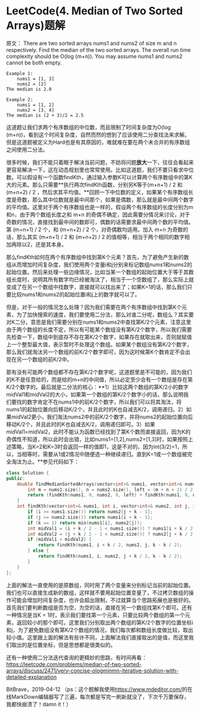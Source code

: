 # LeetCode(4. Median of Two Sorted Arrays)题解
原文：
There are two sorted arrays nums1 and nums2 of size m and n respectively.
Find the median of the two sorted arrays. The overall run time complexity should be O(log (m+n)).
You may assume nums1 and nums2 cannot be both empty.

	Example 1:
		nums1 = [1, 3]
		nums2 = [2]
	The median is 2.0
	
	Example 2:
		nums1 = [1, 2]
		nums2 = [3, 4]
	The median is (2 + 3)/2 = 2.5

这道题让我们求两个有序数组的中位数，而且限制了时间复杂度为O(log (m+n))，看到这个时间复杂度，自然而然的想到了应该使用二分查找法来求解。但是这道题被定义为Hard也是有其原因的，难就难在要在两个未合并的有序数组之间使用二分法。

很多时候，我们不能只着眼于解决当前问题，不妨将问题**放大**一下，往往会看起来更容易解决一下，这在动态规划里也常常使用。比如这道题，我们不要只看求中位数。可以假设有一个函数findKth，通过输入参数K可以计算两个有序数组中的第K大的元素。那么只需要**执行两次findKth函数，分别另K等于(m+n+1) / 2 和 (m+n+2) / 2 ，然后求其平均值。**回顾一下中位数的定义，如果某个有序数组长度是奇数，那么其中位数就是最中间那个，如果是偶数，那么就是最中间两个数字的平均值。这里对于两个有序数组也是一样的，假设两个有序数组的长度分别为m和n，由于两个数组长度之和 m+n 的奇偶不确定，因此需要分情况来讨论，对于奇数的情况，直接找到最中间的数即可，偶数的话需要求最中间两个数的平均值。第 (m+n+1) / 2 个，和 (m+n+2) / 2 个，对奇偶数均适用。加入 m+n 为奇数的话，那么其实 (m+n+1) / 2 和 (m+n+2) / 2 的值相等，相当于两个相同的数字相加再除以2，还是其本身。

那么findKth如何在两个有序数组中找到第K个元素？首先，为了避免产生新的数组从而增加时间复杂度，我们使用两个变量i和j分别来标记数组nums1和nums2的起始位置。然后来处理一些边缘情况，比如当某一个数组的起始位置大于等于其数组长度时，说明其所有数字均已经被淘汰了，相当于一个空数组了，那么实际上就变成了在另一个数组中找数字，直接就可以找出来了；如果K=1的话，那么我们只要比较nums1和nums2的起始位置i和j上的数字就可以了。

但是，对于一般的情况怎么处理？因为我们需要在两个有序数组中找到第K个元素，为了加快搜索的速度，我们要使用二分法，那么对谁二分呢，数组么？其实要对K二分，意思是我们需要分别在nums1和nums2中查找第K/2个元素，注意这里由于两个数组的长度不定，所以有可能某个数组没有第K/2个数字，所以我们需要先检查一下，数组中到底存不存在第K/2个数字，如果存在就取出来，否则就赋值上一个整型最大值，表示暂时不处理这个数组。如果某个数组没有第K/2个数字，那么我们就淘汰另一个数组的前K/2个数字即可，因为这时候第K个数肯定不会出现在另一个数组的前K/2中。

那有没有可能两个数组都不存在第K/2个数字呢，这道题里是不可能的，因为我们的K不是任意给的，而是给的m+n的中间值，所以必定至少会有一个数组是存在第K/2个数字的。最后就是二分法的核心：**1）比较这两个数组的第K/2小的数字midVal1和midVal2的大小，如果第一个数组的第K/2个数字小的话，那么说明我们要找的数字肯定不在nums1中的前K/2个数字，所以我们可以将其淘汰，将nums1的起始位置向后移动K/2个，并且此时的K也自减去K/2，调用递归。2）如果midVal2更小，我们淘汰nums2中的前K/2个数字，并将nums2的起始位置向后移动K/2个，并且此时的K也自减去K/2，调用递归即可。3）如果midVal1=midVal2，此时不能认为函数已经找到了第K个数而直接返回，因为K的奇偶性不知道，所以此时会出错，比如nums1=[1,2],nums2=[1,3]时，如果按照上述策略，当K=2和K=3时会返回一样的值即1，这是不对的，因为int(3/2)=1，所以，当相等时，需要从1或2情况中随便选一种继续递归。直到K=1或一个数组被完全淘汰为止。**参见代码如下：

```c++
class Solution {
public:
    double findMedianSortedArrays(vector<int>& nums1, vector<int>& nums2) {
        int m = nums1.size(), n = nums2.size(), left = (m + n + 1) / 2, right = (m + n + 2) / 2;
        return (findKth(nums1, 0, nums2, 0, left) + findKth(nums1, 0, nums2, 0, right)) / 2.0;
    }
    int findKth(vector<int>& nums1, int i, vector<int>& nums2, int j, int k) {
        if (i >= nums1.size()) return nums2[j + k - 1];
        if (j >= nums2.size()) return nums1[i + k - 1];
        if (k == 1) return min(nums1[i], nums2[j]);
        int midVal1 = (i + k / 2 - 1 < nums1.size()) ? nums1[i + k / 2 - 1] : INT_MAX;
        int midVal2 = (j + k / 2 - 1 < nums2.size()) ? nums2[j + k / 2 - 1] : INT_MAX;
        if (midVal1 < midVal2) {
            return findKth(nums1, i + k / 2, nums2, j, k - k / 2);
        } else {
            return findKth(nums1, i, nums2, j + k / 2, k - k / 2);
        }
    }
};
```

上面的解法一直使用的是原数组，同时用了两个变量来分别标记当前的起始位置。我们也可以直接生成新的数组，这样就不要用起始位置变量了，不过拷贝数组的操作可能会增加时间复杂度，也许会超出限制，不过就算当个思路拓展也是极好的。首先我们要判断数组是否为空，为空的话，直接在另一个数组找第K个即可。还有一种情况是当K = 1时，表示我们要找第一个元素，只要比较两个数组的第一个元素，返回较小的那个即可。这里我们分别取出两个数组的第K/2个数字的位置坐标i和j，为了避免数组没有第K/2个数组的情况，我们每次都和数组长度做比较，取出较小值。这里跟上面的解法有些许不同，上面解法我们直接取出的是值，而这里我们取出的是位置坐标，但是思想都是很类似的。

还有一种使用二分法迭代查询的更精妙的思路，有时间再看：<https://leetcode.com/problems/median-of-two-sorted-arrays/discuss/2471/very-concise-ologminmn-iterative-solution-with-detailed-explanation>

BitBrave，2019-04-12
（ps：这个题解我使用<https://www.mdeditor.com/>的在线MarkDown编辑器写了三遍，每次都是写完一刷新就没了，下次千万要保存，我都快崩溃了！damn it！）